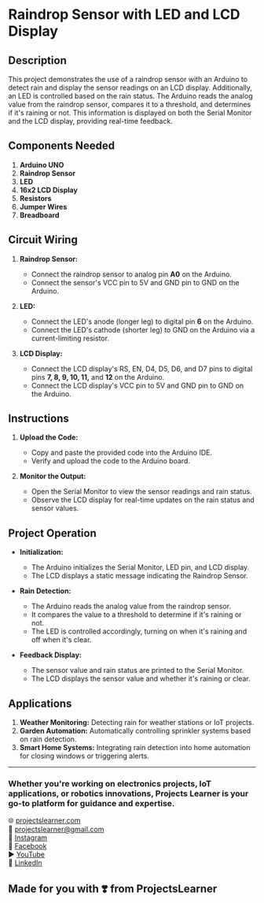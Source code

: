 # Raindrop Sensor with LED and LCD Display

## Description

This project demonstrates the use of a raindrop sensor with an Arduino to detect rain and display the sensor readings on an LCD display. Additionally, an LED is controlled based on the rain status. The Arduino reads the analog value from the raindrop sensor, compares it to a threshold, and determines if it's raining or not. This information is displayed on both the Serial Monitor and the LCD display, providing real-time feedback.

## Components Needed

1. **Arduino UNO**
2. **Raindrop Sensor**
3. **LED**
4. **16x2 LCD Display**
5. **Resistors**
6. **Jumper Wires**
7. **Breadboard**

## Circuit Wiring

1. **Raindrop Sensor:**
   - Connect the raindrop sensor to analog pin **A0** on the Arduino.
   - Connect the sensor's VCC pin to 5V and GND pin to GND on the Arduino.

2. **LED:**
   - Connect the LED's anode (longer leg) to digital pin **6** on the Arduino.
   - Connect the LED's cathode (shorter leg) to GND on the Arduino via a current-limiting resistor.

3. **LCD Display:**
   - Connect the LCD display's RS, EN, D4, D5, D6, and D7 pins to digital pins **7, 8, 9, 10, 11,** and **12** on the Arduino.
   - Connect the LCD display's VCC pin to 5V and GND pin to GND on the Arduino.

## Instructions

1. **Upload the Code:**
   - Copy and paste the provided code into the Arduino IDE.
   - Verify and upload the code to the Arduino board.

2. **Monitor the Output:**
   - Open the Serial Monitor to view the sensor readings and rain status.
   - Observe the LCD display for real-time updates on the rain status and sensor values.

## Project Operation

- **Initialization:**
  - The Arduino initializes the Serial Monitor, LED pin, and LCD display.
  - The LCD displays a static message indicating the Raindrop Sensor.

- **Rain Detection:**
  - The Arduino reads the analog value from the raindrop sensor.
  - It compares the value to a threshold to determine if it's raining or not.
  - The LED is controlled accordingly, turning on when it's raining and off when it's clear.

- **Feedback Display:**
  - The sensor value and rain status are printed to the Serial Monitor.
  - The LCD displays the sensor value and whether it's raining or clear.

## Applications

1. **Weather Monitoring:** Detecting rain for weather stations or IoT projects.
2. **Garden Automation:** Automatically controlling sprinkler systems based on rain detection.
3. **Smart Home Systems:** Integrating rain detection into home automation for closing windows or triggering alerts.

---

### Whether you're working on electronics projects, IoT applications, or robotics innovations, Projects Learner is your go-to platform for guidance and expertise.

🌐 [projectslearner.com](https://www.projectslearner.com)  
📧 [projectslearner@gmail.com](mailto:projectslearner@gmail.com)  
📸 [Instagram](https://www.instagram.com/projectslearner/)  
📘 [Facebook](https://www.facebook.com/projectslearner)  
▶️ [YouTube](https://www.youtube.com/@ProjectsLearner)  
📘 [LinkedIn](https://www.linkedin.com/in/projectslearner)  

## Made for you with ❣️ from ProjectsLearner